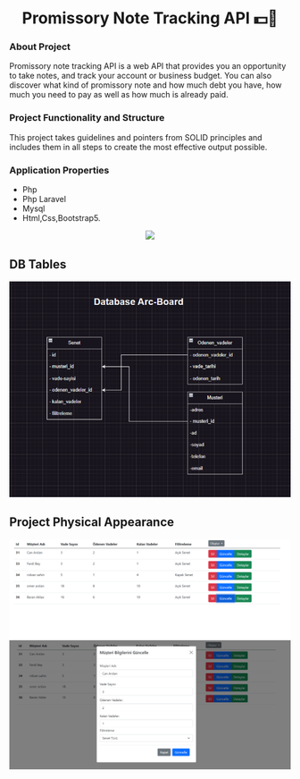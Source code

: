 <h1 align="center">
  Promissory Note Tracking API 💵🤑
</h1>


### About Project

Promissory note tracking API is a web API that provides you an opportunity to take notes, and track your account or business budget. You can also discover what kind of promissory note and how much debt you have, how much you need to pay as well as how much is already paid.


### Project Functionality and Structure

This project takes guidelines and pointers from SOLID principles and includes them in all steps to create the most effective output possible.




### Application Properties
- Php
- Php Laravel
- Mysql
- Html,Css,Bootstrap5.



<p align="center"><img src="[[https://laravel.com/assets/img/components/logo-laravel.svg](https://www.google.com/search?q=web+firmam&sxsrf=APwXEdfrb1MxaUVihuWw98WohASG5q1B1Q:1686832393968&source=lnms&tbm=isch&sa=X&ved=2ahUKEwji_oytpMX_AhU2SPEDHeLbDQ0Q_AUoA3oECAQQBQ&biw=1536&bih=714&dpr=1.25#imgrc=FzFn3IxhSr-3MM)](https://www.google.com/url?sa=i&url=https%3A%2F%2Fwebfirmam.com.tr%2F&psig=AOvVaw1d18zoIelTHDwfBHHATVGU&ust=1686918858472000&source=images&cd=vfe&ved=0CBEQjRxqFwoTCLDF-8qkxf8CFQAAAAAdAAAAABAE)"></p>


## DB Tables
![Promissory Note Tracking Panel!](DB.png)


## Project Physical Appearance
![Promissory Note Tracking Panel!](Create.png) 
![Promissory Note Tracking Panel!](Update.png) 

